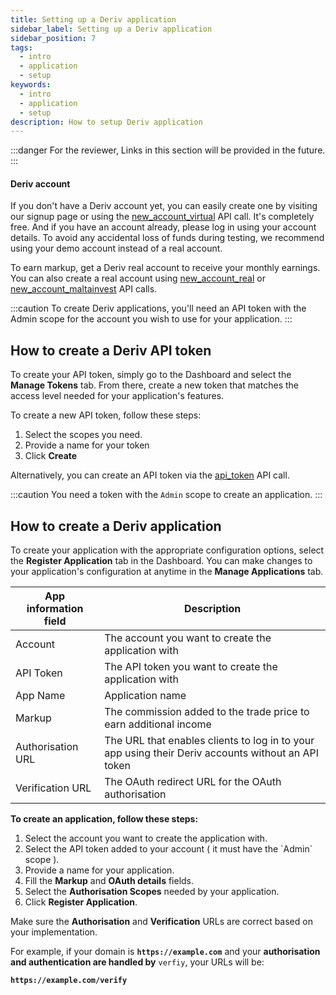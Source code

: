 ```yaml
---
title: Setting up a Deriv application
sidebar_label: Setting up a Deriv application
sidebar_position: 7
tags:
  - intro
  - application
  - setup
keywords:
  - intro
  - application
  - setup
description: How to setup Deriv application
---
```

:::danger
For the reviewer, Links in this section will be provided in the future.
:::

#### Deriv account

If you don't have a Deriv account yet, you can easily create one by visiting our signup page or using the [new_account_virtual](/apiexplorer#new_account_virtual) API call. It's completely free. And if you have an account already, please log in using your account details. To avoid any accidental loss of funds during testing, we recommend using your demo account instead of a real account.

To earn markup, get a Deriv real account to receive your monthly earnings. You can also create a real account using [new_account_real](/apiexplorer#new_account_real) or [new_account_maltainvest](/apiexplorer#new_account_maltainvest) API calls.

:::caution
To create Deriv applications, you'll need an API token with the Admin scope for the account you wish to use for your application.
:::

## How to create a Deriv API token

To create your API token, simply go to the Dashboard and select the **Manage Tokens** tab. From there, create a new token that matches the access level needed for your application's features.

To create a new API token, follow these steps:

1. Select the scopes you need.
2. Provide a name for your token
3. Click **Create**

Alternatively, you can create an API token via the [api_token](/apiexplorer#api_token) API call.

:::caution
You need a token with the `Admin` scope to create an application.
:::

## How to create a Deriv application

To create your application with the appropriate configuration options, select the **Register Application** tab in the Dashboard. You can make changes to your application's configuration at anytime in the **Manage Applications** tab.

| App information field | Description                                                                               |
| --------------------- | ----------------------------------------------------------------------------------------- |
| Account               | The account you want to create the application with                                       |
| API Token             | The API token you want to create the application with                                     |
| App Name              | Application name |
| Markup                | The commission added to the trade price to earn additional income |
| Authorisation URL     | The URL that enables clients to log in to your app using their Deriv accounts without an API token |
| Verification URL      | The OAuth redirect URL for the OAuth authorisation |

**To create an application, follow these steps:**

1. Select the account you want to create the application with.
2. Select the API token added to your account ( it must have the \`Admin\` scope ).
3. Provide a name for your application.
4. Fill the **Markup** and **OAuth details** fields.
5. Select the **Authorisation Scopes** needed by your application.
6. Click **Register Application**.

Make sure the **Authorisation** and **Verification** URLs are correct based on your implementation.

For example, if your domain is **`https://example.com`** and your **authorisation and authentication are handled by** `verfiy`, your URLs will be:

**`https://example.com/verify`**